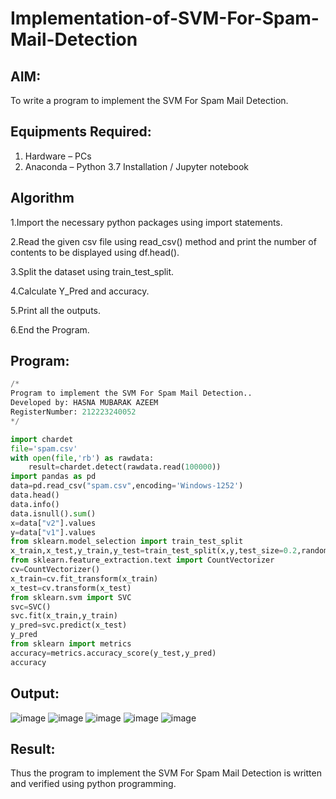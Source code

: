 # Implementation-of-SVM-For-Spam-Mail-Detection

## AIM:
To write a program to implement the SVM For Spam Mail Detection.

## Equipments Required:
1. Hardware – PCs
2. Anaconda – Python 3.7 Installation / Jupyter notebook

## Algorithm
1.Import the necessary python packages using import statements.

2.Read the given csv file using read_csv() method and print the number of contents to be displayed using df.head().

3.Split the dataset using train_test_split.

4.Calculate Y_Pred and accuracy.

5.Print all the outputs.

6.End the Program.

## Program:
```Python
/*
Program to implement the SVM For Spam Mail Detection..
Developed by: HASNA MUBARAK AZEEM
RegisterNumber: 212223240052 
*/

import chardet
file='spam.csv'
with open(file,'rb') as rawdata:
    result=chardet.detect(rawdata.read(100000))
import pandas as pd
data=pd.read_csv("spam.csv",encoding='Windows-1252')
data.head()
data.info()
data.isnull().sum()
x=data["v2"].values
y=data["v1"].values
from sklearn.model_selection import train_test_split
x_train,x_test,y_train,y_test=train_test_split(x,y,test_size=0.2,random_state=0)
from sklearn.feature_extraction.text import CountVectorizer
cv=CountVectorizer()
x_train=cv.fit_transform(x_train)
x_test=cv.transform(x_test)
from sklearn.svm import SVC
svc=SVC()
svc.fit(x_train,y_train)
y_pred=svc.predict(x_test)
y_pred
from sklearn import metrics
accuracy=metrics.accuracy_score(y_test,y_pred)
accuracy
```

## Output:
![image](https://github.com/user-attachments/assets/57baf6fa-ecec-4823-bbf6-00074217f578)
![image](https://github.com/user-attachments/assets/f1f24ed2-ffe5-4fad-a3a8-c68133f75b16)
![image](https://github.com/user-attachments/assets/d3cb49d9-d1d4-4254-a4b5-afc35c4e2e7b)
![image](https://github.com/user-attachments/assets/35de045b-ddd6-4e70-988a-2a766cefbae4)
![image](https://github.com/user-attachments/assets/fc05e94d-a1c2-41ee-b668-1a5005fbecc0)


## Result:
Thus the program to implement the SVM For Spam Mail Detection is written and verified using python programming.
